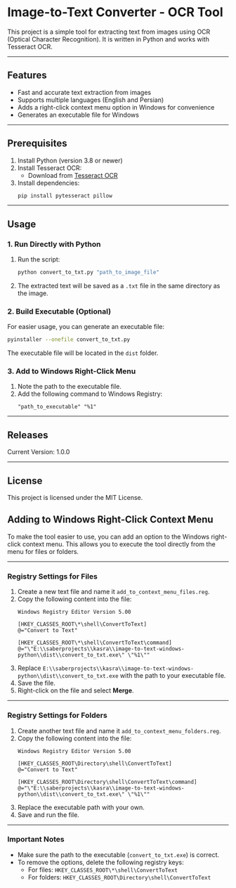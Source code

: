 
# Image-to-Text Converter - OCR Tool

This project is a simple tool for extracting text from images using OCR (Optical Character Recognition). It is written in Python and works with Tesseract OCR.

---

## **Features**
- Fast and accurate text extraction from images
- Supports multiple languages (English and Persian)
- Adds a right-click context menu option in Windows for convenience
- Generates an executable file for Windows

---

## **Prerequisites**
1. Install Python (version 3.8 or newer)
2. Install Tesseract OCR:
   - Download from [Tesseract OCR](https://github.com/tesseract-ocr/tesseract)
3. Install dependencies:
   ```bash
   pip install pytesseract pillow
   ```

---

## **Usage**
### **1. Run Directly with Python**
1. Run the script:
   ```bash
   python convert_to_txt.py "path_to_image_file"
   ```
2. The extracted text will be saved as a `.txt` file in the same directory as the image.

### **2. Build Executable (Optional)**
For easier usage, you can generate an executable file:
```bash
pyinstaller --onefile convert_to_txt.py
```
The executable file will be located in the `dist` folder.

### **3. Add to Windows Right-Click Menu**
1. Note the path to the executable file.
2. Add the following command to Windows Registry:
   ```
   "path_to_executable" "%1"
   ```

---

## **Releases**
Current Version: 1.0.0

---

## **License**
This project is licensed under the MIT License.


## **Adding to Windows Right-Click Context Menu**
To make the tool easier to use, you can add an option to the Windows right-click context menu. This allows you to execute the tool directly from the menu for files or folders.

---

### **Registry Settings for Files**
1. Create a new text file and name it `add_to_context_menu_files.reg`.
2. Copy the following content into the file:
   ```reg
   Windows Registry Editor Version 5.00

   [HKEY_CLASSES_ROOT\*\shell\ConvertToText]
   @="Convert to Text"

   [HKEY_CLASSES_ROOT\*\shell\ConvertToText\command]
   @="\"E:\\saberprojects\\kasra\\image-to-text-windows-python\\dist\\convert_to_txt.exe\" \"%1\""
   ```
3. Replace `E:\\saberprojects\\kasra\\image-to-text-windows-python\\dist\\convert_to_txt.exe` with the path to your executable file.
4. Save the file.
5. Right-click on the file and select **Merge**.

---

### **Registry Settings for Folders**
1. Create another text file and name it `add_to_context_menu_folders.reg`.
2. Copy the following content into the file:
   ```reg
   Windows Registry Editor Version 5.00

   [HKEY_CLASSES_ROOT\Directory\shell\ConvertToText]
   @="Convert to Text"

   [HKEY_CLASSES_ROOT\Directory\shell\ConvertToText\command]
   @="\"E:\\saberprojects\\kasra\\image-to-text-windows-python\\dist\\convert_to_txt.exe\" \"%1\""
   ```
3. Replace the executable path with your own.
4. Save and run the file.

---

### **Important Notes**
- Make sure the path to the executable (`convert_to_txt.exe`) is correct.
- To remove the options, delete the following registry keys:
  - For files: `HKEY_CLASSES_ROOT\*\shell\ConvertToText`
  - For folders: `HKEY_CLASSES_ROOT\Directory\shell\ConvertToText`


